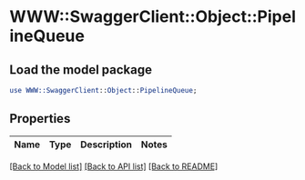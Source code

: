 # WWW::SwaggerClient::Object::PipelineQueue

## Load the model package
```perl
use WWW::SwaggerClient::Object::PipelineQueue;
```

## Properties
Name | Type | Description | Notes
------------ | ------------- | ------------- | -------------

[[Back to Model list]](../README.md#documentation-for-models) [[Back to API list]](../README.md#documentation-for-api-endpoints) [[Back to README]](../README.md)


